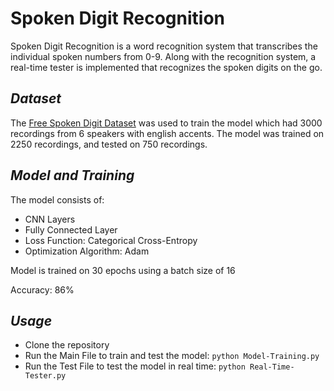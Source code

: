 # Spoken Digit Recognition
Spoken Digit Recognition is a word recognition system that transcribes the individual spoken numbers from 0-9. Along with the recognition system, a real-time tester is implemented that recognizes the spoken digits on the go.

## _Dataset_
The [Free Spoken Digit Dataset](https://github.com/Jakobovski/free-spoken-digit-dataset) was used to train the model which had 3000 recordings from 6 speakers with english accents. The model was trained on 2250 recordings, and tested on 750 recordings.

## _Model and Training_

The model consists of:
- CNN Layers
- Fully Connected Layer
- Loss Function: Categorical Cross-Entropy
- Optimization Algorithm: Adam

Model is trained on 30 epochs using a batch size of 16

Accuracy: 86%

## _Usage_
- Clone the repository
- Run the Main File to train and test the model: ``` python Model-Training.py ```
- Run the Test File to test the model in real time: ``` python Real-Time-Tester.py ```
